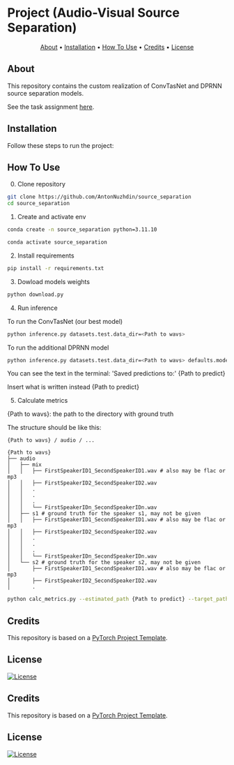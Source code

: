 # Project (Audio-Visual Source Separation)

<p align="center">
  <a href="#about">About</a> •
  <a href="#installation">Installation</a> •
  <a href="#how-to-use">How To Use</a> •
  <a href="#credits">Credits</a> •
  <a href="#license">License</a>
</p>

## About

This repository contains the custom realization of ConvTasNet and DPRNN source separation models.

See the task assignment [here](https://github.com/markovka17/dla/tree/2024/project_avss).

## Installation

Follow these steps to run the project:

## How To Use

0. Clone repository

```bash
git clone https://github.com/AntonNuzhdin/source_separation
cd source_separation
```
1. Create and activate env

```bash
conda create -n source_separation python=3.11.10

conda activate source_separation
```

2. Install requirements

```bash
pip install -r requirements.txt
```

3. Dowload models weights

```bash
python download.py 
```

4. Run inference

To run the ConvTasNet (our best model)
```bash
python inference.py datasets.test.data_dir=<Path to wavs>
```

To run the additional DPRNN model
```bash
python inference.py datasets.test.data_dir=<Path to wavs> defaults.model=dprnn inferencer.from_pretrained="src/weights/dprnn_weights.pth"
```

You can see the text in the terminal: 'Saved predictions to:' {Path to predict}

Insert what is written instead 
{Path to predict}
 
5. Calculate metrics
   
{Path to wavs}: the path to the directory with ground truth

The structure should be like this:
```
{Path to wavs} / audio / ...

{Path to wavs}
├── audio
│   ├── mix
│   │   ├── FirstSpeakerID1_SecondSpeakerID1.wav # also may be flac or mp3
│   │   ├── FirstSpeakerID2_SecondSpeakerID2.wav
│   │   .
│   │   .
│   │   .
│   │   └── FirstSpeakerIDn_SecondSpeakerIDn.wav
│   ├── s1 # ground truth for the speaker s1, may not be given
│   │   ├── FirstSpeakerID1_SecondSpeakerID1.wav # also may be flac or mp3
│   │   ├── FirstSpeakerID2_SecondSpeakerID2.wav
│   │   .
│   │   .
│   │   .
│   │   └── FirstSpeakerIDn_SecondSpeakerIDn.wav
│   └── s2 # ground truth for the speaker s2, may not be given
│       ├── FirstSpeakerID1_SecondSpeakerID1.wav # also may be flac or mp3
│       ├── FirstSpeakerID2_SecondSpeakerID2.wav
│       .
```

```bash
python calc_metrics.py --estimated_path {Path to predict} --target_path {Path to wavs} --SISNRi --SISDRi --PESQ --STOI
```

## Credits

This repository is based on a [PyTorch Project Template](https://github.com/Blinorot/pytorch_project_template).

## License

[![License](https://img.shields.io/badge/license-MIT-blue.svg)](/LICENSE)


## Credits

This repository is based on a [PyTorch Project Template](https://github.com/Blinorot/pytorch_project_template).

## License

[![License](https://img.shields.io/badge/license-MIT-blue.svg)](/LICENSE)
